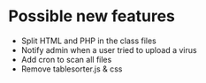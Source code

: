 # Possible new features

* Split HTML and PHP in the class files
* Notify admin when a user tried to upload a virus
* Add cron to scan all files
* Remove tablesorter.js & css